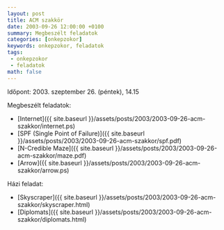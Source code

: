 ```yaml
---
layout: post
title: ACM szakkör
date: 2003-09-26 12:00:00 +0100
summary: Megbeszélt feladatok
categories: [onkepzokor]
keywords: onkepzokor, feladatok
tags:
 - onkepzokor
 - feladatok
math: false
---
```


Időpont: 2003. szeptember 26. (péntek), 14.15


Megbeszélt feladatok:

- [Internet]({{ site.baseurl }}/assets/posts/2003/2003-09-26-acm-szakkor/internet.ps)
- [SPF (Single Point of Failure)]({{ site.baseurl }}/assets/posts/2003/2003-09-26-acm-szakkor/spf.pdf)
- [N-Credible Maze]({{ site.baseurl }}/assets/posts/2003/2003-09-26-acm-szakkor/maze.pdf)
- [Arrow]({{ site.baseurl }}/assets/posts/2003/2003-09-26-acm-szakkor/arrow.ps)

Házi feladat:

- [Skyscraper]({{ site.baseurl }}/assets/posts/2003/2003-09-26-acm-szakkor/skyscraper.html)
- [Diplomats]({{ site.baseurl }}/assets/posts/2003/2003-09-26-acm-szakkor/diplomats.html)
